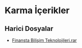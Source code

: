 # Karma İçerikler


<!--HariciDosyalar-->

## Harici Dosyalar

- [Finansta Bilişim Teknolojileri.rar](./Finansta%20Bili%C5%9Fim%20Teknolojileri.rar)


<!--HariciDosyalar-->

